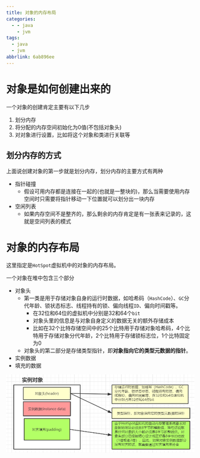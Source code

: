 ```yaml
---
title: 对象的内存布局
categories:
  - - java
    - jvm
tags:
  - java
  - jvm
abbrlink: 6ab896ee
---
```




# 对象是如何创建出来的

一个对象的创建肯定主要有以下几步

1. 划分内存
2. 将分配的内存空间初始化为0值(不包括对象头)
3. 对对象进行设置，比如将这个对象和类进行关联等

<!--more-->

## 划分内存的方式

上面说创建对象的第一步就是划分内存，划分内存的主要方式有两种

* 指针碰撞
	* 假设可用内存都是连接在一起的(也就是一整块的)，那么当需要使用内存空间时只需要将指针移动一下位置就可以划分出一块内存
* 空闲列表
	* 如果内存空间不是整齐的，那么剩余的内存肯定是有一张表来记录的，这就是空间列表的模式



# 对象的内存布局

这里指定是`HotSpot`虚拟机中的对象的内存布局。

一个对象在堆中包含三个部分

* 对象头
	* 第一类是用于存储对象自身的运行时数据，如哈希码（`HashCode`）、`GC`分代年龄、锁状态标志、线程持有的锁、偏向线程`ID`、偏向时间戳等。
		* 在32位和64位的虚拟机中分别是32和64个`bit`
		* 对象头里的信息是与对象自身定义的数据无关的额外存储成本
		* 比如在32个比特存储空间中的25个比特用于存储对象哈希码，4个比特用于存储对象分代年龄，2个比特用于存储锁标志位，1个比特固定为0
	* 对象头的第二部分是存储类型指针，即**对象指向它的类型元数据的指针**。
* 实例数据
* 填充的数据

![image-20200426080215086](./对象的内存布局/image-20200426080215086.png)


